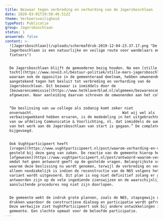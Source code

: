 ```yaml
---
title: Bezwaar tegen verbreding en verharding van de Jagersboschlaan
date: 2020-03-01T19:50:49.512Z
theme: Verkeersveiligheid
typePost: Publicatie
group: Jagersboschlaan
status: 1
answered: false
content: >-
  ![Jagersboschlaan](/uploads/schermafdruk-2019-12-04-23.37.17.png "De
  Jagerboschlaan is een natuurlijke en veilige route voor wandelaars en
  fietsers")


  De Jagersboschlaan blijft de gemoederen bezig houden. Na een [stille
  tocht](https://www.novo3.nl/bestuur-politiek/stille-mars-jagersboschlaan-2/),
  waaraan ook de oppositie in de gemeenteraad deelnam, hebben omwonenden bezwaar
  aangetekend tegen het besluit tot verbreding en verharding van de
  Jagersboschlaan. Dit bezwaar is inmiddels door de
  [bezwarencommissie](https://www.hetklaverblad.nl/algemeen/bezwarencommissie-stelt-college-in-het-gelijk-over-verkeersbesluit-jagersboschlaan/)
  afgewezen. Naar aanleiding daarvan schreven de omwonenden aan het college:


  “De beslissing van uw college als zodanig komt zeker niet
  onverwacht.                                         Wat wij wel als
  verbazingwekkend hebben ervaren, is de mededeling in het uitgebrachte bericht
  van uw afdeling Communicatie & Voorlichting, nl. dat inmiddels de aanbesteding
  van het werk aan de Jagersboschlaan van start is gegaan.” De complete brief is
  bijgevoegd.


  Ook Vughtparticipeert heeft
  [vragen](https://www.vughtparticipeert.nl/post/waarom-verharding-en-verbreding-jagersboschlaan/7d05ff476edf69ed36e1cfeba3f0754c)
  gesteld bij deze gang van zaken. De reactie van de gemeente hierop hebben wij
  [afgewezen](https://www.vughtparticipeert.nl/post/antwoord-waarom-verharding-en-verbreding-jagersboschlaan/321414ab323b203da397e278ad1b4219#main),
  omdat het geen antwoord geeft op de gestelde vragen. Belangrijkste vraag is
  waarom deze beslissing nu wordt genomen, terwijl de verbreding en verharding
  alleen noodzakelijk is indien de reconstructie van de N65 volgens het VKA+
  variant wordt uitgevoerd. Dit plan is nog niet definitief zolang er geen
  antwoorden zijn op de vele ingediende zienswijzen en de waarschijnlijke
  aansluitende procedures nog niet zijn doorlopen.


  De gemeente wekt de indruk grote plannen, zoals de N65, stapsgewijs door te
  drukken waardoor de constructieve dialoog en participatie wordt gefrustreerd.
  Deze werkwijze ziet VughtParticipeert ook bij andere ontwikkelingen in de
  gemeente. Een slechte opmaat voor de beloofde participatie.
---
```


